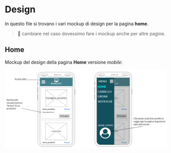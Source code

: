 # Design 
In questo file si trovano i vari mockup di design per la pagina **home**.
> :memo: cambiare nel caso dovessimo fare i mockup anche per altre pagine.

## Home
Mockup del design della pagina **Home** versione *mobile*:

![mockup_home_mobile](/img/mockup_mobile_home.png)
